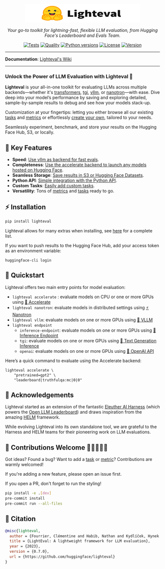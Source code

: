 <p align="center">
  <br/>
    <img alt="lighteval library logo" src="./assets/lighteval-doc.svg" width="376" height="59" style="max-width: 100%;">
  <br/>
</p>


<p align="center">
    <i>Your go-to toolkit for lightning-fast, flexible LLM evaluation, from Hugging Face's Leaderboard and Evals Team.</i>
</p>

<div align="center">

[![Tests](https://github.com/huggingface/lighteval/actions/workflows/tests.yaml/badge.svg?branch=main)](https://github.com/huggingface/lighteval/actions/workflows/tests.yaml?query=branch%3Amain)
[![Quality](https://github.com/huggingface/lighteval/actions/workflows/quality.yaml/badge.svg?branch=main)](https://github.com/huggingface/lighteval/actions/workflows/quality.yaml?query=branch%3Amain)
[![Python versions](https://img.shields.io/pypi/pyversions/lighteval)](https://www.python.org/downloads/)
[![License](https://img.shields.io/badge/License-MIT-green.svg)](https://github.com/huggingface/lighteval/blob/main/LICENSE)
[![Version](https://img.shields.io/pypi/v/lighteval)](https://pypi.org/project/lighteval/)

</div>

---

**Documentation**: <a href="https://huggingface.co/docs/lighteval/index" target="_blank">Lighteval's Wiki</a>

---

### Unlock the Power of LLM Evaluation with Lighteval 🚀

**Lighteval** is your all-in-one toolkit for evaluating LLMs across multiple
backends—whether it's
[transformers](https://github.com/huggingface/transformers),
[tgi](https://github.com/huggingface/text-generation-inference),
[vllm](https://github.com/vllm-project/vllm), or
[nanotron](https://github.com/huggingface/nanotron)—with
ease. Dive deep into your model’s performance by saving and exploring detailed,
sample-by-sample results to debug and see how your models stack-up.

Customization at your fingertips: letting you either browse all our existing [tasks](https://github.com/huggingface/lighteval/wiki/Available-Tasks) and [metrics](https://github.com/huggingface/lighteval/wiki/Metric-List) or effortlessly [create your own](https://github.com/huggingface/lighteval/wiki/Adding-a-Custom-Task), tailored to your needs.

Seamlessly experiment, benchmark, and store your results on the Hugging Face
Hub, S3, or locally.


## 🔑 Key Features

- **Speed**: [Use vllm as backend for fast evals](https://huggingface.co/docs/lighteval/use-vllm-as-backend).
- **Completeness**: [Use the accelerate backend to launch any models hosted on Hugging Face](https://huggingface.co/docs/lighteval/quicktour#accelerate).
- **Seamless Storage**: [Save results in S3 or Hugging Face Datasets](https://huggingface.co/docs/lighteval/saving-and-reading-results).
- **Python API**: [Simple integration with the Python API](https://huggingface.co/docs/lighteval/using-the-python-api).
- **Custom Tasks**: [Easily add custom tasks](https://huggingface.co/docs/lighteval/adding-a-custom-task).
- **Versatility**: Tons of [metrics](https://huggingface.co/docs/lighteval/metric-list) and [tasks](https://huggingface.co/docs/lighteval/available-tasks) ready to go.


## ⚡️ Installation

```bash
pip install lighteval
```

Lighteval allows for many extras when installing, see [here](https://huggingface.co/docs/lighteval/installation) for a complete list.

If you want to push results to the Hugging Face Hub, add your access token as
an environment variable:

```shell
huggingface-cli login
```

## 🚀 Quickstart

Lighteval offers two main entry points for model evaluation:

- `lighteval accelerate` : evaluate models on CPU or one or more GPUs using [🤗
  Accelerate](https://github.com/huggingface/accelerate)
- `lighteval nanotron`: evaluate models in distributed settings using [⚡️
  Nanotron](https://github.com/huggingface/nanotron)
- `lighteval vllm`: evaluate models on one or more GPUs using [🚀
  VLLM](https://github.com/vllm-project/vllm)
- `lighteval endpoint`
    - `inference-endpoint`: evaluate models on one or more GPUs using [🔗
  Inference Endpoint](https://huggingface.co/inference-endpoints/dedicated)
    - `tgi`: evaluate models on one or more GPUs using [🔗 Text Generation Inference](https://huggingface.co/docs/text-generation-inference/en/index)
    - `openai`: evaluate models on one or more GPUs using [🔗 OpenAI API](https://platform.openai.com/)

Here’s a quick command to evaluate using the Accelerate backend:

```shell
lighteval accelerate \
    "pretrained=gpt2" \
    "leaderboard|truthfulqa:mc|0|0"
```

## 🙏 Acknowledgements

Lighteval started as an extension of the fantastic [Eleuther AI
Harness](https://github.com/EleutherAI/lm-evaluation-harness) (which powers the
[Open LLM
Leaderboard](https://huggingface.co/spaces/open-llm-leaderboard/open_llm_leaderboard))
and draws inspiration from the amazing
[HELM](https://crfm.stanford.edu/helm/latest/) framework.

While evolving Lighteval into its own standalone tool, we are grateful to the
Harness and HELM teams for their pioneering work on LLM evaluations.

## 🌟 Contributions Welcome 💙💚💛💜🧡

Got ideas? Found a bug? Want to add a
[task](https://huggingface.co/docs/lighteval/adding-a-custom-task) or
[metric](https://huggingface.co/docs/lighteval/adding-a-new-metric)?
Contributions are warmly welcomed!

If you're adding a new feature, please open an issue first.

If you open a PR, don't forget to run the styling!

```bash
pip install -e .[dev]
pre-commit install
pre-commit run --all-files
```
## 📜 Citation

```bibtex
@misc{lighteval,
  author = {Fourrier, Clémentine and Habib, Nathan and Kydlíček, Hynek and Wolf, Thomas and Tunstall, Lewis},
  title = {LightEval: A lightweight framework for LLM evaluation},
  year = {2023},
  version = {0.7.0},
  url = {https://github.com/huggingface/lighteval}
}
```
